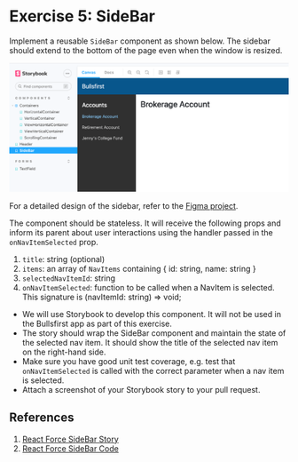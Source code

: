 # Exercise 5: SideBar

Implement a reusable `SideBar` component as shown below. The sidebar should
extend to the bottom of the page even when the window is resized.

![SideBar](../visual-design/sidebar.png)

For a detailed design of the sidebar, refer to the
[Figma project](https://www.figma.com/file/UdOTt1Z2fTnm0Cbi0FA1We/Bullsfirst?node-id=1%3A183).

The component should be stateless. It will receive the following props and
inform its parent about user interactions using the handler passed in the
`onNavItemSelected` prop.

1. `title`: string (optional)
2. `items`: an array of `NavItems` containing { id: string, name: string }
3. `selectedNavItemId`: string
4. `onNavItemSelected`: function to be called when a NavItem is selected. This
   signature is (navItemId: string) => void;

- We will use Storybook to develop this component. It will not be used in the
  Bullsfirst app as part of this exercise.
- The story should wrap the SideBar component and maintain the state of the
  selected nav item. It should show the title of the selected nav item on the
  right-hand side.
- Make sure you have good unit test coverage, e.g. test that `onNavItemSelected`
  is called with the correct parameter when a nav item is selected.
- Attach a screenshot of your Storybook story to your pull request.

## References

1. [React Force SideBar Story](https://nareshbhatia.github.io/react-force/?path=/story/core-sidebar--side-bar-story)
2. [React Force SideBar Code](https://github.com/nareshbhatia/react-force/blob/master/packages/core/src/NavBar/SideBar.tsx)
